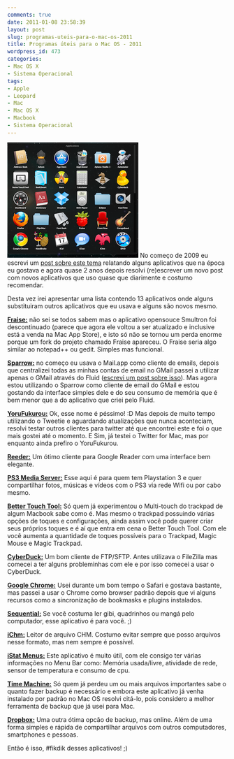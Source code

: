 ```yaml
---
comments: true
date: 2011-01-08 23:58:39
layout: post
slug: programas-uteis-para-o-mac-os-2011
title: Programas úteis para o Mac OS - 2011
wordpress_id: 473
categories:
- Mac OS X
- Sistema Operacional
tags:
- Apple
- Leopard
- Mac
- Mac OS X
- Macbook
- Sistema Operacional
---
```


![](/images/2011/01/apps.png)
No começo de 2009 eu escrevi um [post sobre este tema](/2009/03/05/programas-uteis-para-seu-mac-os-x/) relatando alguns aplicativos que na época eu gostava e agora quase 2 anos depois resolvi (re)escrever um novo post com novos aplicativos que uso quase que diarimente e costumo recomendar.

Desta vez irei apresentar uma lista contendo 13 aplicativos onde alguns substituiram outros aplicativos que eu usava e alguns são novos mesmo.

**[Fraise:](http://www.fraiseapp.com/)** não sei se todos sabem mas o aplicativo opensouce Smultron foi descontinuado (parece que agora ele voltou a ser atualizado e inclusive está a venda na Mac App Store), e isto só não se tornou um perda enorme porque um fork do projeto chamado Fraise apareceu. O Fraise seria algo similar ao notepad++ ou gedit. Simples mas funcional.

**[Sparrow:](http://www.sparrowmailapp.com/)** no começo eu usava o Mail.app como cliente de emails, depois que centralizei todas as minhas contas de email no GMail passei a utilizar apenas o GMail através do Fluid ([escrevi um post sobre isso](/2010/09/23/como-criar-um-aplicativo-do-gmail-para-mac-os/)). Mas agora estou utilizando o Sparrow como cliente de email do GMail e estou gostando da interface simples dele e do seu consumo de memória que é bem menor que a do aplicativo que criei pelo Fluid.

**[YoruFukurou:](http://sites.google.com/site/yorufukurou/)** Ok, esse nome é péssimo! :D Mas depois de muito tempo utilizando o Tweetie e aguardando atualizações que nunca aconteciam, resolvi testar outros clientes para twitter até que encontrei este e foi o que mais gostei até o momento. E Sim, já testei o Twitter for Mac, mas por enquanto ainda prefiro o YoruFukurou.

**[Reeder:](http://madeatgloria.com/brewery/silvio/reeder)** Um ótimo cliente para Google Reader com uma interface bem elegante.

**[PS3 Media Server:](http://ps3mediaserver.blogspot.com/)** Esse aqui é para quem tem Playstation 3 e quer compartilhar fotos, músicas e vídeos com o PS3 via rede Wifi ou por cabo mesmo.

**[Better Touch Tool:](http://blog.boastr.net/)** Só quem já experimentou o Multi-touch do trackpad de algum Macbook sabe como é. Mas mesmo o trackpad possuindo várias opções de toques e configurações, ainda assim você pode querer criar seus próprios toques e é aí que entra em cena o Better Touch Tool. Com ele você aumenta a quantidade de toques possíveis para o Trackpad, Magic Mouse e Magic Trackpad.

**[CyberDuck:](http://cyberduck.ch/)** Um bom cliente de FTP/SFTP. Antes utilizava o FileZilla mas comecei a ter alguns probleminhas com ele e por isso comecei a usar o CyberDuck.

**[Google Chrome:](http://www.google.com/chrome)** Usei durante um bom tempo o Safari e gostava bastante, mas passei a usar o Chrome como browser padrão depois que vi alguns recursos como a sincronização de bookmasks e plugins instalados.

**[Sequential:](http://www.sequentialx.com/)** Se você costuma ler gibi, quadrinhos ou mangá pelo computador, esse aplicativo é para você. ;)

**[iChm:](http://code.google.com/p/ichm/)** Leitor de arquivo CHM. Costumo evitar sempre que posso arquivos nesse formato, mas nem sempre é possível.

**[iStat Menus:](http://bjango.com/mac/istatmenus/)** Este aplicativo é muito útil, com ele consigo ter várias informações no Menu Bar como: Memória usada/livre, atividade de rede, sensor de temperatura e consumo de cpu.

**[Time Machine:](http://www.apple.com/macosx/what-is-macosx/time-machine.html)** Só quem já perdeu um ou mais arquivos importantes sabe o quanto fazer backup é necessário e embora este aplicativo já venha instalado por padrão no Mac OS resolvi citá-lo, pois considero a melhor ferramenta de backup que já usei para Mac.

**[Dropbox:](http://www.dropbox.com/)** Uma outra ótima opcão de backup, mas online. Além de uma forma simples e rápida de compartilhar arquivos com outros computadores, smartphones e pessoas.


Então é isso, #fikdik desses aplicativos! ;)